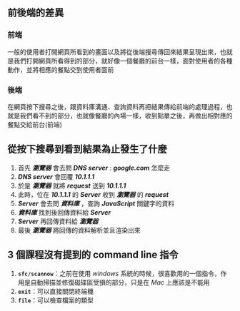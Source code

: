 ## 前後端的差異

### 前端
一般的使用者打開網頁所看到的畫面以及將從後端搜尋傳回來結果呈現出來，也就是我們打開網頁所看得到的部分，就好像一個餐廳的前台一樣，面對使用者的各種動作，並將相應的餐點交到使用者面前

### 後端
在網頁按下搜尋之後，跟資料庫溝通、查詢資料再把結果傳給前端的處理過程，也就是我們看不到的部分，也就像餐廳的內場一樣，收到點單之後，再做出相對應的餐點交給前台(前端)

## 從按下搜尋到看到結果為止發生了什麼

1. 首先 **_瀏覽器_** 會去問 **_DNS server_** : **_google.com_** 怎麼走
2. **_DNS server_** 會回覆 **_10.1.1.1_**
3. 於是 **_瀏覽器_** 就將 **_request_** 送到 **_10.1.1.1_**
4. 此時，位在 **_10.1.1.1_** 的 **_Server_** 收到 **_瀏覽器_** 的 **_request_**
5. **_Server_** 會去問 **_資料庫_** ，查詢 **_JavaScript_** 關鍵字的資料
6. **_資料庫_** 找到後回傳資料給 **_Server_**
7. **_Server_** 再回傳資料給 **_瀏覽器_**
8. 最後 **_瀏覽器_** 將回傳的資料解析並且渲染出來

## 3 個課程沒有提到的 command line 指令

1. **`sfc/scannow`**：之前在使用 _windows_ 系統的時候，很喜歡用的一個指令，作用是自動掃描並修復磁碟區受損的部分，只是在 _Mac_ 上應該是不能用
2. **`exit`**：可以直接關閉終端機
3. **`file`**：可以檢查檔案的類型

